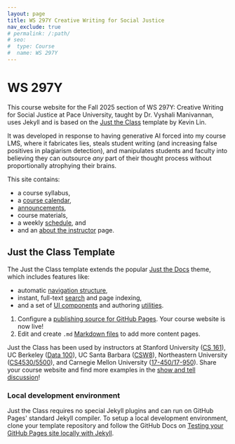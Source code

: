 ```yaml
---
layout: page
title: WS 297Y Creative Writing for Social Justice
nav_exclude: true
# permalink: /:path/
# seo:
#  type: Course
#  name: WS 297Y
---
```


# WS 297Y

This course website for the Fall 2025 section of WS 297Y: Creative Writing for Social Justice at Pace University, taught by Dr. Vyshali Manivannan, uses Jekyll and is based on the [Just the Class](https://github.com/kevinlin1/just-the-class) template by Kevin Lin.

It was developed in response to having generative AI forced into my course LMS, where it fabricates lies, steals student writing (and increasing false positives in plagiarism detection), and manipulates students and faculty into believing they can outsource _any_ part of their thought process without proportionally atrophying their brains.

This site contains:

- a course syllabus,
- a [course calendar](calendar.md),
- [announcements](announcements.md),
- course materials,
- a weekly [schedule](schedule.md), and
- and an [about the instructor](staff.md) page.

## Just the Class Template

The Just the Class template extends the popular [Just the Docs](https://github.com/just-the-docs/just-the-docs) theme, which includes features like:

- automatic [navigation structure](https://just-the-docs.github.io/just-the-docs/docs/navigation-structure/),
- instant, full-text [search](https://just-the-docs.github.io/just-the-docs/docs/search/) and page indexing,
- and a set of [UI components](https://just-the-docs.github.io/just-the-docs/docs/ui-components) and authoring [utilities](https://just-the-docs.github.io/just-the-docs/docs/utilities).



1. Configure a [publishing source for GitHub Pages](https://help.github.com/en/articles/configuring-a-publishing-source-for-github-pages). Your course website is now live!
1. Edit and create `.md` [Markdown files](https://guides.github.com/features/mastering-markdown/) to add more content pages.

Just the Class has been used by instructors at Stanford University ([CS 161](https://stanford-cs161.github.io/winter2021/)), UC Berkeley ([Data 100](https://ds100.org/fa21/)), UC Santa Barbara ([CSW8](https://ucsb-csw8.github.io/s22/)), Northeastern University ([CS4530/5500](https://neu-se.github.io/CS4530-CS5500-Spring-2021/)), and Carnegie Mellon University ([17-450/17-950](https://cmu-crafting-software.github.io/)). Share your course website and find more examples in the [show and tell discussion](https://github.com/kevinlin1/just-the-class/discussions/categories/show-and-tell)!

### Local development environment

Just the Class requires no special Jekyll plugins and can run on GitHub Pages' standard Jekyll compiler. To setup a local development environment, clone your template repository and follow the GitHub Docs on [Testing your GitHub Pages site locally with Jekyll](https://docs.github.com/en/pages/setting-up-a-github-pages-site-with-jekyll/testing-your-github-pages-site-locally-with-jekyll).
